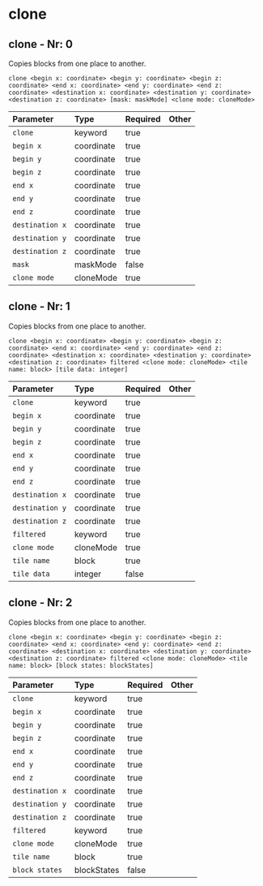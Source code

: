 # clone

## clone - Nr: 0

Copies blocks from one place to another.

```mcfunction
clone <begin x: coordinate> <begin y: coordinate> <begin z: coordinate> <end x: coordinate> <end y: coordinate> <end z: coordinate> <destination x: coordinate> <destination y: coordinate> <destination z: coordinate> [mask: maskMode] <clone mode: cloneMode>
```

|Parameter|Type|Required|Other|
|:---|:---|:---|:---|
|`clone`|keyword|true||
|`begin x`|coordinate|true||
|`begin y`|coordinate|true||
|`begin z`|coordinate|true||
|`end x`|coordinate|true||
|`end y`|coordinate|true||
|`end z`|coordinate|true||
|`destination x`|coordinate|true||
|`destination y`|coordinate|true||
|`destination z`|coordinate|true||
|`mask`|maskMode|false||
|`clone mode`|cloneMode|true||



## clone - Nr: 1

Copies blocks from one place to another.

```mcfunction
clone <begin x: coordinate> <begin y: coordinate> <begin z: coordinate> <end x: coordinate> <end y: coordinate> <end z: coordinate> <destination x: coordinate> <destination y: coordinate> <destination z: coordinate> filtered <clone mode: cloneMode> <tile name: block> [tile data: integer]
```

|Parameter|Type|Required|Other|
|:---|:---|:---|:---|
|`clone`|keyword|true||
|`begin x`|coordinate|true||
|`begin y`|coordinate|true||
|`begin z`|coordinate|true||
|`end x`|coordinate|true||
|`end y`|coordinate|true||
|`end z`|coordinate|true||
|`destination x`|coordinate|true||
|`destination y`|coordinate|true||
|`destination z`|coordinate|true||
|`filtered`|keyword|true||
|`clone mode`|cloneMode|true||
|`tile name`|block|true||
|`tile data`|integer|false||



## clone - Nr: 2

Copies blocks from one place to another.

```mcfunction
clone <begin x: coordinate> <begin y: coordinate> <begin z: coordinate> <end x: coordinate> <end y: coordinate> <end z: coordinate> <destination x: coordinate> <destination y: coordinate> <destination z: coordinate> filtered <clone mode: cloneMode> <tile name: block> [block states: blockStates]
```

|Parameter|Type|Required|Other|
|:---|:---|:---|:---|
|`clone`|keyword|true||
|`begin x`|coordinate|true||
|`begin y`|coordinate|true||
|`begin z`|coordinate|true||
|`end x`|coordinate|true||
|`end y`|coordinate|true||
|`end z`|coordinate|true||
|`destination x`|coordinate|true||
|`destination y`|coordinate|true||
|`destination z`|coordinate|true||
|`filtered`|keyword|true||
|`clone mode`|cloneMode|true||
|`tile name`|block|true||
|`block states`|blockStates|false||

